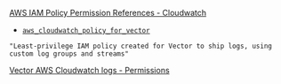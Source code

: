 [AWS IAM Policy Permission References - Cloudwatch](https://docs.aws.amazon.com/AmazonCloudWatch/latest/logs/permissions-reference-cwl.html)

* [`aws_cloudwatch_policy_for_vector`](https://github.com/GangGreenTemperTatum/vector/blob/main/config/aws/iam/policies/aws_cloudwatch_policy_for_vector.json)
```
"Least-privilege IAM policy created for Vector to ship logs, using custom log groups and streams"
```

[Vector AWS Cloudwatch logs - Permissions](https://vector.dev/docs/reference/configuration/sinks/aws_cloudwatch_logs/#permissions)
